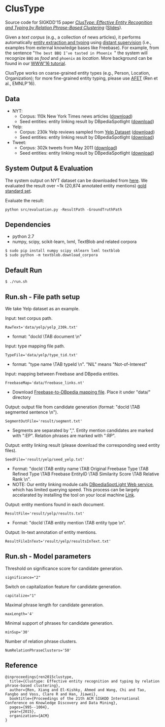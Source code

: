 # ClusType

Source code for SIGKDD'15 paper *[ClusType: Effective Entity Recognition and Typing by Relation Phrase-Based Clustering](http://web.engr.illinois.edu/~xren7/fp611-ren.pdf)* ([Slides](http://web.engr.illinois.edu/~xren7/KDD15-ClusType_v3.pdf)). 

Given a *text corpus* (e.g., a collection of news articles), it performs automatically [entity extraction and typing](https://en.wikipedia.org/wiki/Named-entity_recognition) using [distant supervision](http://deepdive.stanford.edu/distant_supervision) (i.e., examples from external knowledge bases like Freebase). For example, from the sentence "`The best BBQ I’ve tasted in Phoenix `" the system will recognize `BBQ` as *food* and `phoenix` as *location*. More background can be found in our [WWW'16 tutorial](http://web.engr.illinois.edu/~elkishk2/www2016/).

ClusType works on coarse-grained entity types (e.g., Person, Location, Organization); for more fine-grained entity typing, please use [AFET](https://github.com/shanzhenren/AFET) (Ren et al., EMNLP'16).

## Data

- NYT:
  - Corpus: 110k New York Times news articles ([download](https://www.dropbox.com/s/y20wv7xmfgcjx65/nyt13_110k.txt?dl=0))
  - Seed entities: entity linking result by DBpediaSpotlight ([download](https://www.dropbox.com/s/k0qzsvbbpngptjt/seed_nyt.txt?dl=0))  
- Yelp:
  - Corpus: 230k Yelp reviews sampled from [Yelp Dataset](https://www.yelp.com/dataset_challenge) ([download](https://www.dropbox.com/s/nqouxgqmz2fdemy/yelp_230k.txt?dl=0))
  - Seed entities: entity linking result by DBpediaSpotlight ([download](https://www.dropbox.com/s/w628rwpb3kbmuea/seed_yelp.txt?dl=0))
- Tweet:
  - Corpus: 302k tweets from May 2011 ([download](https://www.dropbox.com/s/tlf4qi5siqka14n/tweet_302k.txt?dl=0))
  - Seed entities: entity linking result by DBpediaSpotlight ([download](https://www.dropbox.com/s/c1yuqy3fakga015/tweet_seed.txt?dl=0))


## System Output & Evaluation

The system output on NYT dataset can be downloaded from [here](https://www.dropbox.com/s/s1cqym4qmub3jkt/results.txt?dl=0). We evaluated the result over ~1k (20,874 annotated entity mentions) [gold standard set](https://www.dropbox.com/s/n46gr1aented5n1/gt_nyt.txt?dl=0). 

Evaluate the result:
```
python src/evaluation.py -ResultPath -GroundTruthPath
```


## Dependencies

* python 2.7
* numpy, scipy, scikit-learn, lxml, TextBlob and related corpora
```
$ sudo pip install numpy scipy sklearn lxml textblob
$ sudo python -m textblob.download_corpora
```

## Default Run

```
$ ./run.sh  
```

## Run.sh - File path setup
We take Yelp dataset as an example.

Input: text corpus path.
```
RawText='data/yelp/yelp_230k.txt'
```
- format: "docId \TAB document \n"


Input: type mapping file path.
```
TypeFile='data/yelp/type_tid.txt'
```
- format: "type name \TAB typeId \n". "NIL" means "Not-of-Interest"


Input: mapping between Freebase and DBpedia entities. 
```
FreebaseMap='data/freebase_links.nt'
```
- Download [Freebase-to-DBpedia mapping file](https://drive.google.com/open?id=0Bw2KHcvHhx-gQ2RJVVJLSHJGYlk). Place it under "data/" directory


Output: output file from candidate generation (format: "docId \TAB segmented sentence \n").
```
SegmentOutFile='result/segment.txt'
```
- Segments are separated by ",". Entity mention candidates are marked with ":EP". Relation phrases are marked with ":RP".


Output: entity linking result (please download the corresponding seed entity files).
```
SeedFile='result/yelp/seed_yelp.txt'
```
- Format: "docId \TAB entity name \TAB Original Freebase Type \TAB Refined Type \TAB Freebase EntityID \TAB Similarity Score \TAB Relative Rank \n". 
- NOTE: Our entity linking module calls [DBpediaSpotLight Web service](https://github.com/dbpedia-spotlight/dbpedia-spotlight/wiki/Web-service), which has limited querying speed. This process can be largely accelarated by installing the tool on your local machine [Link](https://github.com/dbpedia-spotlight/dbpedia-spotlight/wiki/Installation).


Output: entity mentions found in each document.
```
ResultFile='result/yelp/results.txt'
```
- Format: "docId \TAB entity mention \TAB entity type \n".


Output: In-text annotation of entity mentions. 
```
ResultFileInText='result/yelp/resultsInText.txt'
```

## Run.sh - Model parameters

Threshold on significance score for candidate generation.
```
significance="2"
```

Switch on capitalization feature for candidate generation.
```
capitalize="1"
```

Maximal phrase length for candidate generation.
```
maxLength='4'
```

Minimal support of phrases for candidate generation.
```
minSup='30'
```

Number of relation phrase clusters.
```
NumRelationPhraseClusters='50'
```


## Reference

```
@inproceedings{ren2015clustype,
  title={Clustype: Effective entity recognition and typing by relation phrase-based clustering},
  author={Ren, Xiang and El-Kishky, Ahmed and Wang, Chi and Tao, Fangbo and Voss, Clare R and Han, Jiawei},
  booktitle={Proceedings of the 21th ACM SIGKDD International Conference on Knowledge Discovery and Data Mining},
  pages={995--1004},
  year={2015},
  organization={ACM}
}
```
